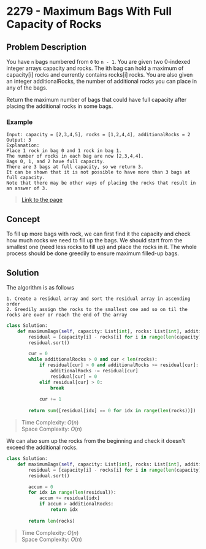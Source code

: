 # 2279 - Maximum Bags With Full Capacity of Rocks

## Problem Description
You have `n` bags numbered from `0` to `n - 1`. You are given two 0-indexed integer arrays capacity and rocks. The ith bag can hold a maximum of $\text{capacity[i]}$ rocks and currently contains $\text{rocks[i]}$ rocks. You are also given an integer additionalRocks, the number of additional rocks you can place in any of the bags.

Return the maximum number of bags that could have full capacity after placing the additional rocks in some bags.

### Example
```text
Input: capacity = [2,3,4,5], rocks = [1,2,4,4], additionalRocks = 2
Output: 3
Explanation:
Place 1 rock in bag 0 and 1 rock in bag 1.
The number of rocks in each bag are now [2,3,4,4].
Bags 0, 1, and 2 have full capacity.
There are 3 bags at full capacity, so we return 3.
It can be shown that it is not possible to have more than 3 bags at full capacity.
Note that there may be other ways of placing the rocks that result in an answer of 3.
```
> [Link to the page](https://leetcode.com/problems/maximum-bags-with-full-capacity-of-rocks/description/)

## Concept
To fill up more bags with rock, we can first find it the capacity and check how much rocks we need to fill up the bags. We should start from the smallest one (need less rocks to fill up) and place the rocks in it. The whole process should be done greedily to ensure maximum filled-up bags.

## Solution
The algorithm is as follows

```
1. Create a residual array and sort the residual array in ascending order
2. Greedily assign the rocks to the smallest one and so on til the rocks are over or reach the end of the array
```

```python
class Solution:
    def maximumBags(self, capacity: List[int], rocks: List[int], additionalRocks: int) -> int:
        residual = [capacity[i] - rocks[i] for i in range(len(capacity))]
        residual.sort()

        cur = 0
        while additionalRocks > 0 and cur < len(rocks):
            if residual[cur] > 0 and additionalRocks >= residual[cur]:
                additionalRocks -= residual[cur]
                residual[cur] = 0
            elif residual[cur] > 0:
                break
            
            cur += 1
        
        return sum([residual[idx] == 0 for idx in range(len(rocks))])

```
> Time Complexity: $O(n)$ \
> Space Complexity: $O(n)$

We can also sum up the rocks from the beginning and check it doesn't exceed the additional rocks.

```python
class Solution:
    def maximumBags(self, capacity: List[int], rocks: List[int], additionalRocks: int) -> int:
        residual = [capacity[i] - rocks[i] for i in range(len(capacity))]
        residual.sort()

        accum = 0
        for idx in range(len(residual)):
            accum += residual[idx]
            if accum > additionalRocks:
                return idx
        
        return len(rocks)
```
> Time Complexity: $O(n)$ \
> Space Complexity: $O(n)$